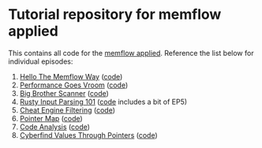 # Tutorial repository for memflow applied

This contains all code for the [memflow applied](https://www.youtube.com/watch?v=xJXkRMy71dc&list=PLrC4R7zDrxB17iWCy9eEdCaluCR3Bkn8q). Reference the list below for individual episodes:

1. [Hello The Memflow Way](https://youtu.be/xJXkRMy71dc) ([code](https://github.com/h33p/memflow-applied/tree/48e768df6381421643915bdd201d10d84adb501e))
2. [Performance Goes Vroom](https://youtu.be/wOp_RkoWNhc) ([code](https://github.com/h33p/memflow-applied/tree/bb583c163c9a42f49d017684cab2aa3529a4049b))
3. [Big Brother Scanner](https://youtu.be/ynuB81L-srw) ([code](https://github.com/h33p/memflow-applied/tree/512b31783dea37d0dcc8d61cfd20d548e16756b3))
4. [Rusty Input Parsing 101](https://youtu.be/kOwd3nWnP_w) ([code](https://github.com/h33p/memflow-applied/tree/d06f5ea24da2e0bf49b1869aea1c4e121a66c5da) includes a bit of EP5)
5. [Cheat Engine Filtering](https://youtu.be/bn-ioQmE0_E) ([code](https://github.com/h33p/memflow-applied/tree/e5eccde86477552d8b6ebadd376f5f95e848f7e8))
6. [Pointer Map](https://youtu.be/DIB1wt6JRz4) ([code](https://github.com/h33p/memflow-applied/tree/5a4b792f659b7ad3c17932f4c825ae760357c8de))
7. [Code Analysis](https://youtu.be/ViOj5Na6mZE) ([code](https://github.com/h33p/memflow-applied/tree/9abadecd5caf6c44ec4cbf418d577e1d1b37cfd8))
8. [Cyberfind Values Through Pointers](https://youtu.be/rjoITP6rF5s) ([code](https://github.com/h33p/memflow-applied/tree/aba04ba14305d498a004fb462f8ebb9b78f5164f))
